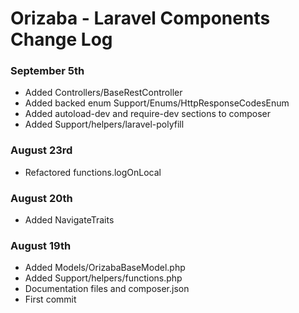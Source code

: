 # Orizaba - Laravel Components Change Log

### September 5th 

- Added Controllers/BaseRestController
- Added backed enum Support/Enums/HttpResponseCodesEnum
- Added autoload-dev and require-dev sections to composer
- Added Support/helpers/laravel-polyfill


### August 23rd

- Refactored functions.logOnLocal


### August 20th 

- Added NavigateTraits


### August 19th 

- Added Models/OrizabaBaseModel.php
- Added Support/helpers/functions.php
- Documentation files and composer.json
- First commit